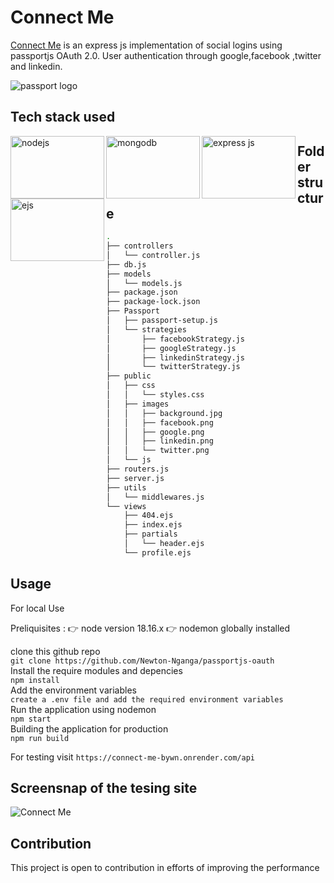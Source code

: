 # Connect Me
[Connect Me](https://connect-me-bywn.onrender.com/api) is an express js implementation of social logins using passportjs OAuth 2.0. User authentication through google,facebook ,twitter and linkedin.

![passport logo](https://camo.githubusercontent.com/6835eb33bb0e58ae663c7b9baeddf2a76cc6cf98862769eddbe22ee45c00a17b/687474703a2f2f63646e2e61757468302e636f6d2f696d672f70617373706f72742d62616e6e65722d6769746875622e706e67)

## Tech stack used
<img src="https://litslink.com/wp-content/uploads/2020/12/node.js-logo-image.png" alt="nodejs" align="left" width="150px" height="100px">  
<img src="https://w7.pngwing.com/pngs/956/695/png-transparent-mongodb-original-wordmark-logo-icon-thumbnail.png" alt="mongodb" align="left" width="150px" height="100px">  
<img src="https://upload.wikimedia.org/wikipedia/commons/6/64/Expressjs.png" alt="express js" align="left" width="150px" height="100px">  
<img src="https://www.svgrepo.com/show/373574/ejs.svg" alt="ejs" align="left" width="150px" height="100px">    


## Folder structure  
```bash
.
├── controllers
│   └── controller.js
├── db.js
├── models
│   └── models.js
├── package.json
├── package-lock.json
├── Passport
│   ├── passport-setup.js
│   └── strategies
│       ├── facebookStrategy.js
│       ├── googleStrategy.js
│       ├── linkedinStrategy.js
│       └── twitterStrategy.js
├── public
│   ├── css
│   │   └── styles.css
│   ├── images
│   │   ├── background.jpg
│   │   ├── facebook.png
│   │   ├── google.png
│   │   ├── linkedin.png
│   │   └── twitter.png
│   └── js
├── routers.js
├── server.js
├── utils
│   └── middlewares.js
└── views
    ├── 404.ejs
    ├── index.ejs
    ├── partials
    │   └── header.ejs
    └── profile.ejs

```
## Usage

For local Use 

Preliquisites : 
:point_right: node version 18.16.x 
:point_right: nodemon globally installed

clone this github repo   
`git clone https://github.com/Newton-Nganga/passportjs-oauth `   
Install the require modules and depencies  
`npm install `   
Add the environment variables   
`create a .env file and add the required environment variables `  
Run the application using nodemon   
`npm start`   
Building the application for production   
`npm run build `   


For testing visit `https://connect-me-bywn.onrender.com/api`  

## Screensnap of the tesing site
![Connect Me](https://github.com/Newton-Nganga/passportjs-oauth/assets/93589514/9b2145f4-2bb2-4942-82be-fbe9c08349da)

## Contribution
This project is open to contribution in efforts of improving the performance


